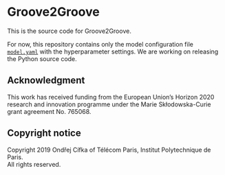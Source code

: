 # Groove2Groove

This is the source code for Groove2Groove.

For now, this repository contains only the model configuration file [`model.yaml`](model.yaml) with the hyperparameter settings. We are working on releasing the Python source code.

## Acknowledgment
This work has received funding from the European Union’s Horizon 2020 research and innovation programme under the Marie Skłodowska-Curie grant agreement No. 765068.

## Copyright notice
Copyright 2019 Ondřej Cífka of Télécom Paris, Institut Polytechnique de Paris.  
All rights reserved.

